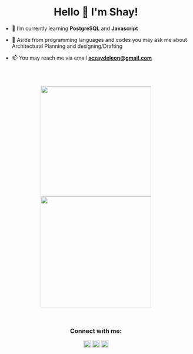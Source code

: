 <h1 align="center">Hello 👋 I'm Shay!</h1>


- 🌱 I’m currently learning **PostgreSQL** and **Javascript**

- 💬 Aside from programming languages and codes you may ask me about Architectural Planning and designing/Drafting

- 📫 You may reach me via email **sczaydeleon@gmail.com**
<br>
<br>
<p align="center">
<img src="https://little.kylerconway.com/images/golang-what.gif" width="300"><img src="https://intro.rustbridge.com/img/ferris.gif" width="300">
</p>
<br>
<h3 align="center">Connect with me:</h3>
<p align="center">
<a href="https://twitter.com/hey_elpeeda" target="_blank"><img align="center" src="https://cdn.jsdelivr.net/npm/simple-icons@3.0.1/icons/twitter.svg" alt="heyelpeeda" height="20" width="20" /></a>
<a href="https://linkedin.com/in/heyelpeeda" target="_blank"><img align="center" src="https://cdn.jsdelivr.net/npm/simple-icons@3.0.1/icons/linkedin.svg" alt="heyelpeeda" height="20" width="20" /></a>
<a href="https://instagram.com/sool.ace" target="_blank"><img align="center" src="https://cdn.jsdelivr.net/npm/simple-icons@3.0.1/icons/instagram.svg" alt="heyelpeeda" height="20" width="20" /></a>
</p>
